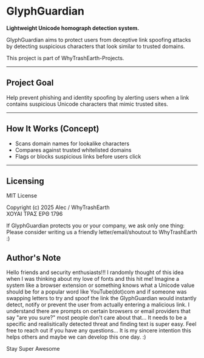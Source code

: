 # GlyphGuardian

**Lightweight Unicode homograph detection system.**

GlyphGuardian aims to protect users from deceptive link spoofing attacks by detecting suspicious characters that look similar to trusted domains.

This project is part of WhyTrashEarth-Projects.

---

## Project Goal

Help prevent phishing and identity spoofing by alerting users when a link contains suspicious Unicode characters that mimic trusted sites.

---

## How It Works (Concept)

- Scans domain names for lookalike characters
- Compares against trusted whitelisted domains
- Flags or blocks suspicious links before users click

---

## Licensing

MIT License

Copyright (c) 2025 Alec / WhyTrashEarth  
ΧΟΥΑΙ ΤΡΑΣ ΕΡΘ 1796

If GlyphGuardian protects you or your company, we ask only one thing:  
Please consider writing us a friendly letter/email/shoutout to WhyTrashEarth :) 

## Author's Note

Hello friends and security enthusiasts!!! I randomly thought of this idea when I was thinking about my love of fonts and this hit me! 
Imagine a system like a browser extension or something knows what a Unicode value should be for a popular word like YouTube(dot)com 
and if someone was swapping letters to try and spoof the link the GlyphGuardian would instantly detect, notify or prevent the user from actually entering a malicious link.
I understand there are prompts on certain browsers or email providers that say "are you sure?" most people don't care about that... 
It needs to be a specific and realisitically detected threat and finding text is super easy. 
Feel free to reach out if you have any questions... It is my sincere intention this helps others and maybe we can develop this one day. :)

Stay Super Awesome 
